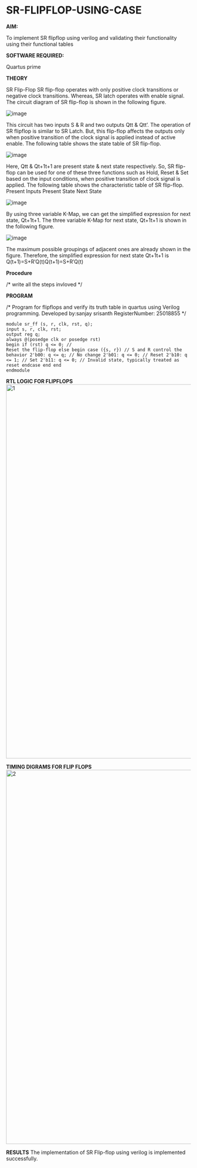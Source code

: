 # SR-FLIPFLOP-USING-CASE

**AIM:**

To implement  SR flipflop using verilog and validating their functionality using their functional tables

**SOFTWARE REQUIRED:**

Quartus prime

**THEORY**

SR Flip-Flop SR flip-flop operates with only positive clock transitions or negative clock transitions. Whereas, SR latch operates with enable signal. The circuit diagram of SR flip-flop is shown in the following figure.

![image](https://github.com/naavaneetha/SR-FLIPFLOP-USING-CASE/assets/154305477/0f710028-ad52-4d3e-9276-8714cf023a25)

 
This circuit has two inputs S & R and two outputs Qtt & Qtt’. The operation of SR flipflop is similar to SR Latch. But, this flip-flop affects the outputs only when positive transition of the clock signal is applied instead of active enable. The following table shows the state table of SR flip-flop.

![image](https://github.com/naavaneetha/SR-FLIPFLOP-USING-CASE/assets/154305477/dabfc4f4-87e3-4cbc-9472-f89ee1b5ed30)

 
Here, Qtt & Qt+1t+1 are present state & next state respectively. So, SR flip-flop can be used for one of these three functions such as Hold, Reset & Set based on the input conditions, when positive transition of clock signal is applied. The following table shows the characteristic table of SR flip-flop. Present Inputs Present State Next State

![image](https://github.com/naavaneetha/SR-FLIPFLOP-USING-CASE/assets/154305477/dd90d16c-aec5-4290-a586-e2346b1e9eb5)

 
By using three variable K-Map, we can get the simplified expression for next state, Qt+1t+1. The three variable K-Map for next state, Qt+1t+1 is shown in the following figure.

![image](https://github.com/naavaneetha/SR-FLIPFLOP-USING-CASE/assets/154305477/473efad6-d70b-4ca7-aeb7-898bbfca319f)

 
The maximum possible groupings of adjacent ones are already shown in the figure. Therefore, the simplified expression for next state Qt+1t+1 is Q(t+1)=S+R′Q(t)Q(t+1)=S+R′Q(t)

**Procedure**

/* write all the steps invloved */


**PROGRAM**

/* Program for flipflops and verify its truth table in quartus using Verilog programming. Developed by:sanjay srisanth RegisterNumber: 25018855
*/
```
module sr_ff (s, r, clk, rst, q); 
input s, r, clk, rst; 
output reg q;
always @(posedge clk or posedge rst) 
begin if (rst) q <= 0; // 
Reset the flip-flop else begin case ({s, r}) // S and R control the behavior 2'b00: q <= q; // No change 2'b01: q <= 0; // Reset 2'b10: q <= 1; // Set 2'b11: q <= 0; // Invalid state, typically treated as reset endcase end end 
endmodule
```
**RTL LOGIC FOR FLIPFLOPS**
<img width="1920" height="1020" alt="1" src="https://github.com/user-attachments/assets/3f4e53e7-0325-474f-a7d5-88bb8110729c" />

**TIMING DIGRAMS FOR FLIP FLOPS**
<img width="1920" height="1020" alt="2" src="https://github.com/user-attachments/assets/bc51e3db-cbb1-4c62-a65c-b28a0db87468" />

**RESULTS**
The implementation of SR Flip-flop using verilog is implemented successfully.
